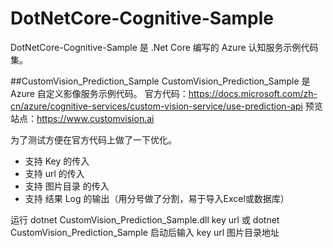 # DotNetCore-Cognitive-Sample
DotNetCore-Cognitive-Sample 是 .Net Core 编写的 Azure 认知服务示例代码集。

##CustomVision_Prediction_Sample
CustomVision_Prediction_Sample 是 Azure 自定义影像服务示例代码。
官方代码：https://docs.microsoft.com/zh-cn/azure/cognitive-services/custom-vision-service/use-prediction-api
预览站点：https://www.customvision.ai

为了测试方便在官方代码上做了一下优化。
 - 支持 Key 的传入
 - 支持 url 的传入
 - 支持 图片目录 的传入
 - 支持 结果 Log 的输出（用分号做了分割，易于导入Excel或数据库）

运行
dotnet CustomVision_Prediction_Sample.dll key url
或
dotnet CustomVision_Prediction_Sample
启动后输入 key url 图片目录地址
